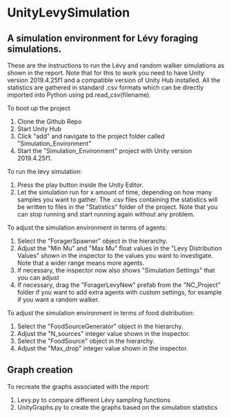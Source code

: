 # UnityLevySimulation
## A simulation environment for Lévy foraging simulations.

These are the instructions to run the Lévy and random walker simulations as shown in the report. Note that for this to work you need to have Unity version 2019.4.25f1 and a compatible version of Unity Hub installed. All the statistics are gathered in standard .csv formats which can be directly imported into Python using pd.read_csv(filename). 

To boot up the project
1. Clone the Github Repo
2. Start Unity Hub
3. Click "add" and navigate to the project folder called "Simulation_Environment"
4. Start the "Simulation_Environment" project with Unity version 2019.4.25f1.

To run the levy simulation:
1. Press the play button inside the Unity Editor. 
2. Let the simulation run for x amount of time, depending on how many samples you want to gather. The .csv files containing the statistics will be written to files in the "Statistics" folder of the project. Note that you can stop running and start running again without any problem.

To adjust the simulation environment in terms of agents:
1. Select the "ForagerSpawner" object in the hierarchy.
2. Adjust the "Min Mu" and "Max Mu" float values in the "Levy Distribution Values" shown in the inspector to the values you want to investigate. Note that a wider range means more agents.
3. If necessary, the inspector now also shows "Simulation Settings" that you can adjust
4. If necessary, drag the "ForagerLevyNew" prefab from the "NC_Project" folder if you want to add extra agents with custom settings, for example if you want a random walker.

To adjust the simulation environment in terms of food distribution:
1. Select the "FoodSourceGenerator" object in the hierarchy.
2. Adjust the "N_sources" integer value shown in the inspector.
3. Select the "FoodSource" object in the hierarchy.
4. Adjust the "Max_drop" integer value shown in the inspector.

## Graph creation
To recreate the graphs associated with the report:
1. Levy.py to compare different Lévy sampling functions
2. UnityGraphs.py to create the graphs based on the simulation statistics
